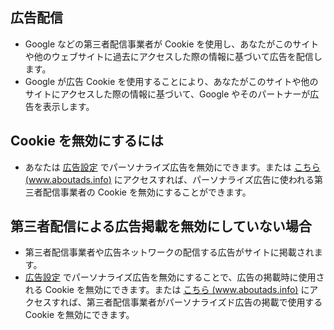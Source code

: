 
## 広告配信
- Google などの第三者配信事業者が Cookie を使用し、あなたがこのサイトや他のウェブサイトに過去にアクセスした際の情報に基づいて広告を配信します。
- Google が広告 Cookie を使用することにより、あなたがこのサイトや他のサイトにアクセスした際の情報に基づいて、Google やそのパートナーが広告を表示します。

## Cookie を無効にするには
- あなたは [広告設定](https://adssettings.google.com/authenticated) でパーソナライズ広告を無効にできます。または [こちら(www.aboutads.info)](www.aboutads.info) にアクセスすれば、パーソナライズ広告に使われる第三者配信事業者の Cookie を無効にすることができます。

## 第三者配信による広告掲載を無効にしていない場合
- 第三者配信事業者や広告ネットワークの配信する広告がサイトに掲載されます。
- [広告設定](https://adssettings.google.com/authenticated) でパーソナライズ広告を無効にすることで、広告の掲載時に使用される Cookie を無効にできます。または [こちら (www.aboutads.info)](www.aboutads.info) にアクセスすれば、第三者配信事業者がパーソナライズド広告の掲載で使用する Cookie を無効にできます。
